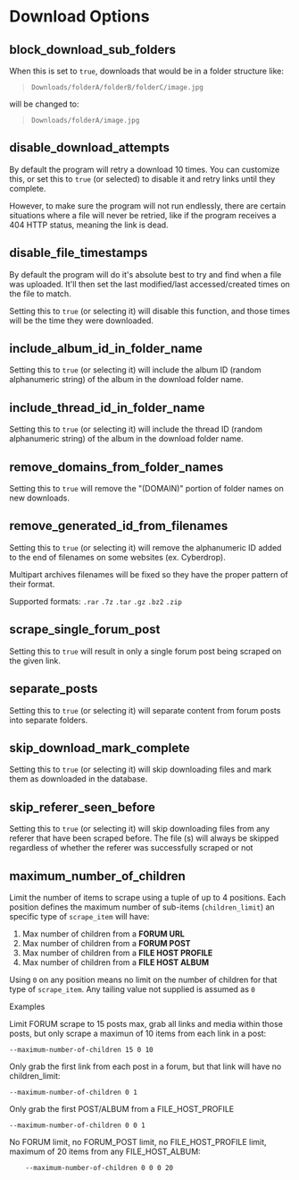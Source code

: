 # Download Options

## block_download_sub_folders

When this is set to `true`, downloads that would be in a folder structure like:

> `Downloads/folderA/folderB/folderC/image.jpg`

will be changed to:

> `Downloads/folderA/image.jpg`



## disable_download_attempts

By default the program will retry a download 10 times. You can customize this, or set this to `true` (or selected) to disable it and retry links until they complete.

However, to make sure the program will not run endlessly, there are certain situations where a file will never be retried, like if the program receives a 404 HTTP status, meaning the link is dead.



## disable_file_timestamps

By default the program will do it's absolute best to try and find when a file was uploaded. It'll then set the last modified/last accessed/created times on the file to match.

Setting this to `true` (or selecting it) will disable this function, and those times will be the time they were downloaded.



## include_album_id_in_folder_name

Setting this to `true` (or selecting it) will include the album ID (random alphanumeric string) of the album in the download folder name.



## include_thread_id_in_folder_name

Setting this to `true` (or selecting it) will include the thread ID (random alphanumeric string) of the album in the download folder name.



## remove_domains_from_folder_names

Setting this to `true` will remove the "(DOMAIN)" portion of folder names on new downloads.



## remove_generated_id_from_filenames

Setting this to `true` (or selecting it) will remove the alphanumeric ID added to the end of filenames on some websites (ex. Cyberdrop).

Multipart archives filenames will be fixed so they have the proper pattern of their format.

Supported formats: `.rar` `.7z` `.tar` `.gz` `.bz2` `.zip`



## scrape_single_forum_post

Setting this to `true` will result in only a single forum post being scraped on the given link.



## separate_posts

Setting this to `true` (or selecting it) will separate content from forum posts into separate folders.



## skip_download_mark_complete

Setting this to `true` (or selecting it) will skip downloading files and mark them as downloaded in the database.



## skip_referer_seen_before

Setting this to `true` (or selecting it) will skip downloading files from any referer that have been scraped before. The file (s) will always be skipped regardless of whether the referer was successfully scraped or not



## maximum_number_of_children

Limit the number of items to scrape using a tuple of up to 4 positions. Each position defines the maximum number of sub-items (`children_limit`) an specific type of `scrape_item` will have:


1. Max number of children from a **FORUM URL**
2. Max number of children from a **FORUM POST**
3. Max number of children from a **FILE HOST PROFILE**
4. Max number of children from a **FILE HOST ALBUM**


Using `0` on any position means no limit on the number of children for that type of `scrape_item`. Any tailing value not supplied is assumed as `0`

 Examples


Limit FORUM scrape to 15 posts max, grab all links and media within those posts, but only scrape a maximun of 10 items from each link in a post:
```shell
--maximum-number-of-children 15 0 10

```

Only grab the first link from each post in a forum, but that link will have no children_limit:

```shell
--maximum-number-of-children 0 1
```


Only grab the first POST/ALBUM from a FILE_HOST_PROFILE
```shell
--maximum-number-of-children 0 0 1
```


No FORUM limit, no FORUM_POST limit, no FILE_HOST_PROFILE limit, maximum of 20 items from any FILE_HOST_ALBUM:
```shell
    --maximum-number-of-children 0 0 0 20
```
